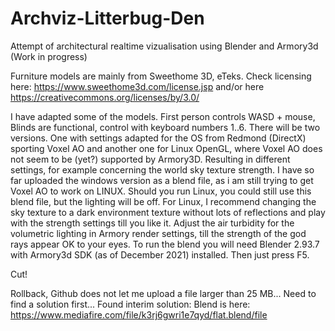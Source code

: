 # Archviz-Litterbug-Den
Attempt of architectural realtime vizualisation using Blender and Armory3d (Work in progress)


Furniture models are mainly from Sweethome 3D, eTeks. Check licensing here: https://www.sweethome3d.com/license.jsp and/or here
https://creativecommons.org/licenses/by/3.0/

I have adapted some of the models. First person controls WASD + mouse, Blinds are functional, control with keyboard numbers 1..6.
There will be two versions. One with settings adapted for the OS from Redmond (DirectX) sporting Voxel AO and another one for Linux
OpenGL, where Voxel AO does not seem to be (yet?) supported by Armory3D. Resulting in different settings, for example concerning the world sky texture strength.
I have so far uploaded the windows version as a blend file, as i am still trying to get Voxel AO to work on LINUX. Should you run Linux, you could still use this blend file, but the lighting will be off. For Linux, I recommend changing the sky texture to a dark environment texture without lots of reflections and play with the strength settings till you like it. Adjust the air turbidity for the volumetric lighting in Armory render settings, till the strength of the god rays appear OK to your eyes. To run the blend you will need Blender 2.93.7 with Armory3d SDK (as of December 2021) installed. Then just press F5. 

Cut!

Rollback, Github does not let me upload a file larger than 25 MB... Need to find a solution first...
Found interim solution: Blend is here: https://www.mediafire.com/file/k3rj6gwri1e7qyd/flat.blend/file
